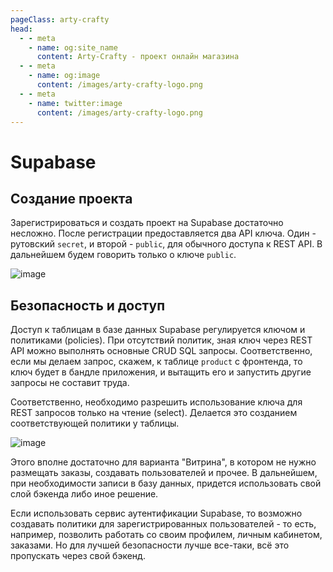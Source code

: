 ```yaml
---
pageClass: arty-crafty
head:
  - - meta
    - name: og:site_name
      content: Arty-Crafty - проект онлайн магазина
  - - meta
    - name: og:image
      content: /images/arty-crafty-logo.png
  - - meta
    - name: twitter:image
      content: /images/arty-crafty-logo.png
---
```


# Supabase

## Создание проекта

Зарегистрироваться и создать проект на Supabase достаточно несложно. После регистрации предоставляется два API ключа. Один - рутовский `secret`, и второй - `public`, для обычного доступа к REST API. В дальнейшем будем говорить только о ключе `public`.

![image](/ru/arty-crafty/assets/images/supabase-api-keys.jpg)

## Безопасность и доступ

Доступ к таблицам в базе данных Supabase регулируется ключом и политиками (policies). При отсутствий политик, зная ключ через REST API можно выполнять основные CRUD SQL запросы. Соответственно, если мы делаем запрос, скажем, к таблице `product` с фронтенда, то ключ будет в бандле приложения, и вытащить его и запустить другие запросы не составит труда.

Соответственно, необходимо разрешить использование ключа для REST запросов только на чтение (select). Делается это созданием соответствующей политики у таблицы.

![image](/ru/arty-crafty/assets/images/supabase-policies.jpg)

Этого вполне достаточно для варианта "Витрина", в котором не нужно размещать заказы, создавать пользователей и прочее. В дальнейшем, при необходимости записи в базу данных, придется использовать свой слой бэкенда либо иное решение.

Если использовать сервис аутентификации Supabase, то возможно создавать политики для зарегистрированных пользователей - то есть, например, позволить работать со своим профилем, личным кабинетом, заказами. Но для лучшей безопасности лучше все-таки, всё это пропускать через свой бэкенд.
